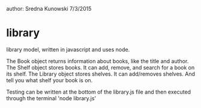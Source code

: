 author: Sredna Kunowski 7/3/2015
# library
library model, written in javascript and uses node. 

The Book object returns information about books, like the title and author. The Shelf object stores books. It can add, remove, and search for a book on its shelf. The Library object stores shelves. It can add/removes shelves. And tell you what shelf your book is on.

Testing can be written at the bottom of the library.js file and then executed through the terminal 'node library.js'
